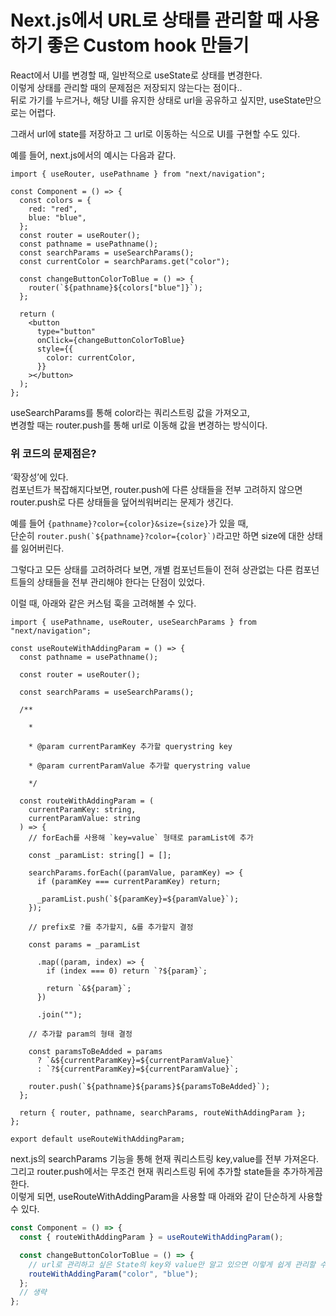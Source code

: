 # Next.js에서 URL로 상태를 관리할 때 사용하기 좋은 Custom hook 만들기

React에서 UI를 변경할 때, 일반적으로 useState로 상태를 변경한다.<br>
이렇게 상태를 관리할 때의 문제점은 저장되지 않는다는 점이다..<br>
뒤로 가기를 누르거나, 해당 UI를 유지한 상태로 url을 공유하고 싶지만, useState만으로는 어렵다.

그래서 url에 state를 저장하고 그 url로 이동하는 식으로 UI를 구현할 수도 있다.

예를 들어, next.js에서의 예시는 다음과 같다.

```tsx
import { useRouter, usePathname } from "next/navigation";

const Component = () => {
  const colors = {
    red: "red",
    blue: "blue",
  };
  const router = useRouter();
  const pathname = usePathname();
  const searchParams = useSearchParams();
  const currentColor = searchParams.get("color");

  const changeButtonColorToBlue = () => {
    router(`${pathname}${colors["blue"]}`);
  };

  return (
    <button
      type="button"
      onClick={changeButtonColorToBlue}
      style={{
        color: currentColor,
      }}
    ></button>
  );
};
```

useSearchParams를 통해 color라는 쿼리스트링 값을 가져오고,<br>
변경할 때는 router.push를 통해 url로 이동해 값을 변경하는 방식이다.

### 위 코드의 문제점은?

‘확장성’에 있다.  
컴포넌트가 복잡해지다보면, router.push에 다른 상태들을 전부 고려하지 않으면 router.push로 다른 상태들을 덮어씌워버리는 문제가 생긴다.

예를 들어 `{pathname}?color={color}&size={size}`가 있을 때,  
단순히 `` router.push(`${pathname}?color={color}`) ``라고만 하면 size에 대한 상태를 잃어버린다.

그렇다고 모든 상태를 고려하려다 보면, 개별 컴포넌트들이 전혀 상관없는 다른 컴포넌트들의 상태들을 전부 관리해야 한다는 단점이 있었다.

이럴 때, 아래와 같은 커스텀 훅을 고려해볼 수 있다.

```tsx
import { usePathname, useRouter, useSearchParams } from "next/navigation";

const useRouteWithAddingParam = () => {
  const pathname = usePathname();

  const router = useRouter();

  const searchParams = useSearchParams();

  /**  
      
    *  
      
    * @param currentParamKey 추가할 querystring key  
      
    * @param currentParamValue 추가할 querystring value  
      
    */

  const routeWithAddingParam = (
    currentParamKey: string,
    currentParamValue: string
  ) => {
    // forEach를 사용해 `key=value` 형태로 paramList에 추가

    const _paramList: string[] = [];

    searchParams.forEach((paramValue, paramKey) => {
      if (paramKey === currentParamKey) return;

      _paramList.push(`${paramKey}=${paramValue}`);
    });

    // prefix로 ?를 추가할지, &를 추가할지 결정

    const params = _paramList

      .map((param, index) => {
        if (index === 0) return `?${param}`;

        return `&${param}`;
      })

      .join("");

    // 추가할 param의 형태 결정

    const paramsToBeAdded = params
      ? `&${currentParamKey}=${currentParamValue}`
      : `?${currentParamKey}=${currentParamValue}`;

    router.push(`${pathname}${params}${paramsToBeAdded}`);
  };

  return { router, pathname, searchParams, routeWithAddingParam };
};

export default useRouteWithAddingParam;
```

next.js의 searchParams 기능을 통해 현재 쿼리스트링 key,value를 전부 가져온다.<br>
그리고 router.push에서는 무조건 현재 쿼리스트링 뒤에 추가할 state들을 추가하게끔 한다.<br>
이렇게 되면, useRouteWithAddingParam을 사용할 때 아래와 같이 단순하게 사용할 수 있다.

```ts
const Component = () => {
  const { routeWithAddingParam } = useRouteWithAddingParam();

  const changeButtonColorToBlue = () => {
    // url로 관리하고 싶은 State의 key와 value만 알고 있으면 이렇게 쉽게 관리할 수 있습니다.
    routeWithAddingParam("color", "blue");
  };
  // 생략
};
```
